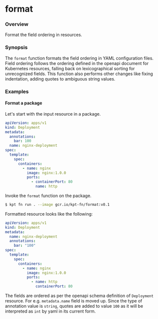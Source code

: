 # format

### Overview

<!--mdtogo:Short-->

Format the field ordering in resources.

<!--mdtogo-->

### Synopsis

<!--mdtogo:Long-->

The `format` function formats the field ordering in YAML configuration files. Field
ordering follows the ordering defined in the openapi document for Kubernetes resources,
falling back on lexicographical sorting for unrecognized fields. This function also performs
other changes like fixing indentation, adding quotes to ambiguous string values.

<!--mdtogo-->

### Examples

<!--mdtogo:Examples-->

#### Format a package

Let's start with the input resource in a package.

```yaml
apiVersion: apps/v1
kind: Deployment
metadata:
  annotations:
    bar: 100
  name: nginx-deployment
spec:
  template:
    spec:
      containers:
        - name: nginx
          image: nginx:1.0.0
          ports:
            - containerPort: 80
              name: http
```

Invoke the `format` function on the package.

```sh
$ kpt fn run . --image gcr.io/kpt-fn/format:v0.1
```

Formatted resource looks like the following:

```yaml
apiVersion: apps/v1
kind: Deployment
metadata:
  name: nginx-deployment
  annotations:
    bar: "100"
spec:
  template:
    spec:
      containers:
        - name: nginx
          image: nginx:1.0.0
          ports:
            - name: http
              containerPort: 80
```

The fields are ordered as per the openapi schema definition of `Deployment` resource. For e.g. `metadata.name` field
is moved up. Since the type of annotation value is `string`, quotes are added to value `100` as it will be interpreted
as `int` by yaml in its current form.

<!--mdtogo-->
